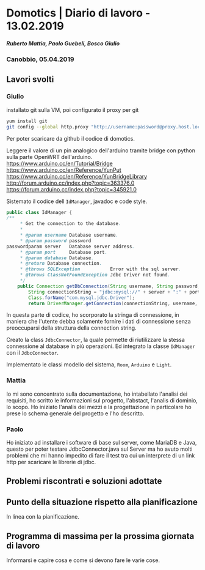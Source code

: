 # Domotics | Diario di lavoro - 13.02.2019

##### Ruberto Mattia, Paolo Guebeli, Bosco Giulio

### Canobbio, 05.04.2019

## Lavori svolti

### Giulio

installato git sulla VM, poi configurato il proxy per git

```sh
yum install git
git config --global http.proxy "http://username:password@proxy.host.local:port"
```

Per poter scaricare da github il codice di domotics.

Leggere il valore di un pin analogico dell'arduino tramite bridge con python sulla parte OpenWRT
dell'arduino.  
https://www.arduino.cc/en/Tutorial/Bridge  
https://www.arduino.cc/en/Reference/YunPut  
https://www.arduino.cc/en/Reference/YunBridgeLibrary  
http://forum.arduino.cc/index.php?topic=363376.0  
https://forum.arduino.cc/index.php?topic=345921.0  

Sistemato il codice dell `IdManager`, javadoc e code style.  

```java
public class IdManager {
/**
     * Get the connection to the database.
     *
     * @param username Database username.
     * @param password password
passwordparam server   Database server address.
     * @param port     Database port.
     * @param database Database.
     * @return Database connection.
     * @throws SQLException           Error with the sql server.
     * @throws ClassNotFoundException Jdbc Driver not found.
     */
    public Connection getDbConnection(String username, String password, passworderver, int port, String database) throws SQLException, ClassNotFoundException {
        String connectionString = "jdbc:mysql://" + server + ":" + port + "/" + database;
        Class.forName("com.mysql.jdbc.Driver");
        return DriverManager.getConnection(connectionString, username, password);password
```

In questa parte di codice, ho scorporato la stringa di connessione, in maniera che l'utente debba
solamente fornire i dati di connessione senza preoccuparsi della struttura della connection string.

Creato la class `JdbcConnector`, la quale permette di riutilizzare la stessa connessione al database
in pi&ugrave; operazioni. Ed integrato la classe `IdManager` con il `JdbcConnector`.

Implementato le classi modello del sistema, `Room`, `Arduino` e `Light`.

### Mattia

Io mi sono concentrato sulla documentazione, ho intabellato l'analisi dei requisiti, ho scritto le informazioni sul progetto, l'abstact, l'analis di dominio, lo scopo.
Ho iniziato l'analis dei mezzi e la progettazione in particolare ho prese lo schema generale del progetto e l'ho descritto.

### Paolo

Ho iniziato ad installare i software di base sul server, come MariaDB e Java, questo per poter testare JdbcConnector.java sul Server
ma ho avuto molti problemi che mi hanno impedito di fare il test tra cui un interprete di un link http per scaricare le librerie di jdbc.

##  Problemi riscontrati e soluzioni adottate


##  Punto della situazione rispetto alla pianificazione
In linea con la pianificazione.


## Programma di massima per la prossima giornata di lavoro
Informarsi e capire cosa e come si devono fare le varie cose.
